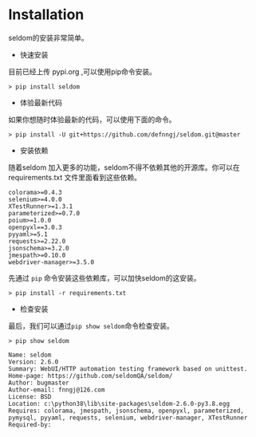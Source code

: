 # Installation

seldom的安装非常简单。

* 快速安装

目前已经上传 pypi.org ,可以使用pip命令安装。

```shell
> pip install seldom
```

* 体验最新代码

如果你想随时体验最新的代码，可以使用下面的命令。

```shell
> pip install -U git+https://github.com/defnngj/seldom.git@master
```

* 安装依赖

随着seldom 加入更多的功能，seldom不得不依赖其他的开源库。你可以在 requirements.txt 文件里面看到这些依赖。

```shell
colorama>=0.4.3
selenium>=4.0.0
XTestRunner>=1.3.1
parameterized>=0.7.0
poium>=1.0.0
openpyxl==3.0.3
pyyaml>=5.1
requests>=2.22.0
jsonschema>=3.2.0
jmespath>=0.10.0
webdriver-manager>=3.5.0
```

先通过 `pip` 命令安装这些依赖库，可以加快seldom的这安装。

```shell
> pip install -r requirements.txt
```

* 检查安装

最后，我们可以通过`pip show seldom`命令检查安装。

```shell
> pip show seldom

Name: seldom
Version: 2.6.0
Summary: WebUI/HTTP automation testing framework based on unittest.
Home-page: https://github.com/seldomQA/seldom/
Author: bugmaster
Author-email: fnngj@126.com
License: BSD
Location: c:\python38\lib\site-packages\seldom-2.6.0-py3.8.egg
Requires: colorama, jmespath, jsonschema, openpyxl, parameterized, pymysql, pyyaml, requests, selenium, webdriver-manager, XTestRunner
Required-by:

```
